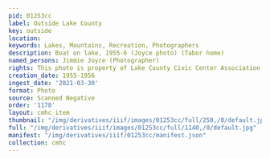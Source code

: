 ```yaml
---
pid: 01253cc
label: Outside Lake County
key: outside
location: 
keywords: Lakes, Mountains, Recreation, Photographers
description: Boat on lake, 1955-6 (Joyce photo) (Tabor home)
named_persons: Jimmie Joyce (Photographer)
rights: This photo is property of Lake County Civic Center Association.
creation_date: 1955-1956
ingest_date: '2021-03-30'
format: Photo
source: Scanned Negative
order: '1178'
layout: cmhc_item
thumbnail: "/img/derivatives/iiif/images/01253cc/full/250,/0/default.jpg"
full: "/img/derivatives/iiif/images/01253cc/full/1140,/0/default.jpg"
manifest: "/img/derivatives/iiif/01253cc/manifest.json"
collection: cmhc
---
```

